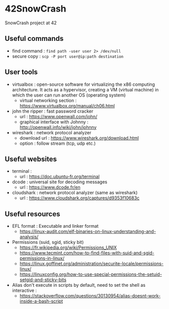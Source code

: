 # 42SnowCrash

SnowCrash project at 42

## Useful commands

- find command : `find path -user user 2> /dev/null`
- secure copy : `scp -P port user@ip:path destination`

## User tools

- virtualbox : open-source software for virtualizing the x86 computing architecture. It acts as a hypervisor, creating a VM (virtual machine) in which the user can run another OS (operating system)
  - virtual networking section : https://www.virtualbox.org/manual/ch06.html
- john the ripper : fast password cracker
  - url : https://www.openwall.com/john/
  - graphical interface with Johnny : http://openwall.info/wiki/john/johnny
- wireshark : network protocol analyzer
  - download url : https://www.wireshark.org/download.html
  - option : follow stream (tcp, udp etc.)

## Useful websites

- terminal :
  - url : https://doc.ubuntu-fr.org/terminal
- dcode : universal site for decoding messages
  - url : https://www.dcode.fr/en
- cloudshark : network protocol analyzer (same as wireshark)
  - url : https://www.cloudshark.org/captures/d9353f10683c

## Useful resources

- EFL format : Executable and linker format
  - https://linux-audit.com/elf-binaries-on-linux-understanding-and-analysis/
- Permissions (suid, sgid, sticky bit)
  - https://fr.wikipedia.org/wiki/Permissions_UNIX
  - https://www.tecmint.com/how-to-find-files-with-suid-and-sgid-permissions-in-linux/
  - https://linux.goffinet.org/administration/securite-locale/permissions-linux/
  - https://linuxconfig.org/how-to-use-special-permissions-the-setuid-setgid-and-sticky-bits
- Alias don't execute in scripts by default, need to set the shell as interactive :
  - https://stackoverflow.com/questions/30130954/alias-doesnt-work-inside-a-bash-script
